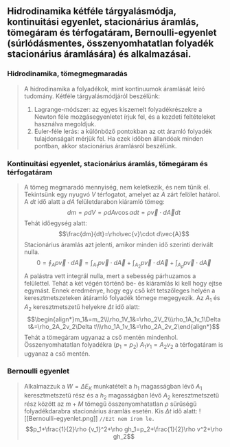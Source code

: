 ## Hidrodinamika kétféle tárgyalásmódja, kontinuitási egyenlet, stacionárius áramlás, tömegáram és térfogatáram, Bernoulli-egyenlet (súrlódásmentes, összenyomhatatlan folyadék stacionárius áramlására) és alkalmazásai.

### Hidrodinamika, tömegmegmaradás
>A hidrodinamika a folyadékok, mint kontinuumok áramlását leíró tudomány. Kétféle tárgyalásmódjáról beszélünk:
>1. Lagrange-módszer: az egyes kiszemelt folyadékrészekre a Newton féle mozgásegyenletet írjuk fel, és a kezdeti feltételeket használva megoldjuk.
>2. Euler-féle lerás: a különböző pontokban az ott áramló folyadék tulajdonságait mérjük fel. Ha ezek időben állandóak minden pontban, akkor stacionárius áramlásról beszélünk.

### Kontinuitási egyenlet, stacionárius áramlás, tömegáram és térfogatáram
>A tömeg megmaradó mennyiség, nem keletkezik, és nem tűnik el. Tekintsünk egy nyugvó $V$ térfogatot, amelyet az $A$ zárt felölet határol. A $dt$ idő alatt a $dA$ felületdarabon kiáramló tömeg:
>$$dm=\rho dV=\rho dAv\cos\alpha dt=\rho\vec{v}\cdot d\vec{A}dt$$
>Tehát időegység alatt:
>$$\frac{dm}{dt}=\rho\vec{v}\cdot d\vec{A}$$
>Stacionárius áramlás azt jelenti, amikor minden idő szerinti derivált nulla.
>$$0=\oint_{A}p\vec{v}\cdot d\vec{A}=\int_{A_1}p\vec{v}\cdot d\vec{A}+\int_{A_2}p\vec{v}\cdot d\vec{A}+\int_{A_p}p\vec{v}\cdot d\vec{A}$$
>A palástra vett integrál nulla, mert a sebesség párhuzamos a felülettel. Tehát a két végén történő be- és kiáramlás ki kell hogy ejtse egymást. Ennek eredménye, hogy egy cső két tetszőleges helyén a keresztmetszeteken átáramló folyadék tömege megegyezik. Az $A_1$ és $A_2$ keresztmetszetű helyekre $\Delta t$ idő alatt:
>$$\begin{align*}m_1&=m_2\\\rho_1V_1&=\rho_2V_2\\\rho_1A_1v_1\Delta t&=\rho_2A_2v_2\Delta t\\\rho_1A_1v_1&=\rho_2A_2v_2\end{align*}$$
>Tehát a tömegáram ugyanaz a cső mentén mindenhol.
>Összenyomhatatlan folyadékra ($p_1 = p_2$) $A_1v_1=A_2v_2$ a térfogatáram is ugyanaz a cső mentén.

### Bernoulli egyenlet
>Alkalmazzuk a $W=\Delta E_K$ munkatételt a $h_1$ magasságban lévő $A_1$ keresztmetszetű rész és a $h_2$ magasságban lévő $A_2$ keresztmetszetű rész között az $m+M$ tömegű összenyomhatatlan $\rho$ sűrűségű folyadékdarabra stacionárius áramlás esetén. Kis $\Delta t$ idő alatt:
>![[Bernoulli-egyenlet.png]]
>`//Ezt nem írom le.`
>$$p_1+\frac{1}{2}\rho {v_1}^2+\rho gh_1=p_2+\frac{1}{2}\rho v^2+\rho gh_2$$
